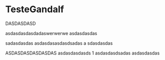 # TesteGandalf

DASDASDASD

asdasdasdasdadaswerwerwe asdasdasdas

sadasdasdas
asdasdasasdasdsadas
a
sdasdasdas


ASDASDASDASDASDAS
asdasdasdasds
1
asdasdasdsadas
asdasdasdas
